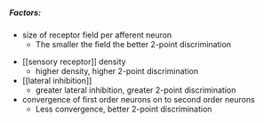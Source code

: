 ##### Factors:
- size of receptor field per afferent neuron
	- The smaller the field the better 2-point discrimination
* [[sensory receptor]] density
	* higher density, higher 2-point discrimination
* [[lateral inhibition]]
	* greater lateral inhibition, greater 2-point discrimination
* convergence of first order neurons on to second order neurons
	* Less convergence, better 2-point discrimination
